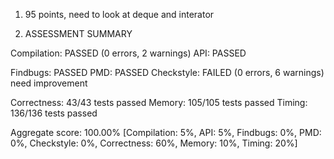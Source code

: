 1. 95 points, need to look at deque and interator


2. ASSESSMENT SUMMARY

Compilation:  PASSED (0 errors, 2 warnings)
API:          PASSED

Findbugs:     PASSED
PMD:          PASSED
Checkstyle:   FAILED (0 errors, 6 warnings) need improvement

Correctness:  43/43 tests passed
Memory:       105/105 tests passed
Timing:       136/136 tests passed

Aggregate score: 100.00%
[Compilation: 5%, API: 5%, Findbugs: 0%, PMD: 0%, Checkstyle: 0%, Correctness: 60%, Memory: 10%, Timing: 20%]
